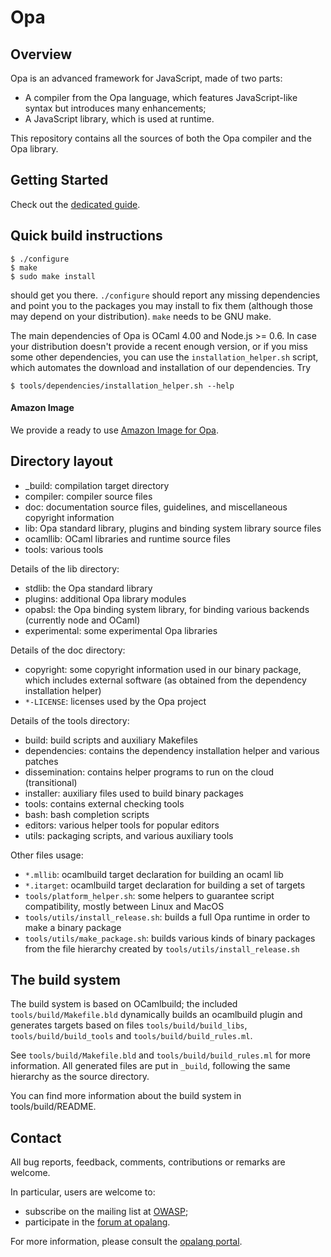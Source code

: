 # Opa #

## Overview ##

Opa is an advanced framework for JavaScript, made of two parts:

* A compiler from the Opa language, which features JavaScript-like syntax but introduces many enhancements;
* A JavaScript library, which is used at runtime.

This repository contains all the sources of both the Opa compiler and the Opa library.

## Getting Started ##

Check out the [dedicated guide](https://github.com/MLstate/opalang/wiki/Getting-started).

## Quick build instructions ##

    $ ./configure
    $ make
    $ sudo make install

should get you there. `./configure` should report any missing dependencies and
point you to the packages you may install to fix them (although those may depend
on your distribution). `make` needs to be GNU make.

The main dependencies of Opa is OCaml 4.00 and Node.js >= 0.6. In case your distribution doesn't provide a recent enough version, or if you miss some other dependencies, you can use the `installation_helper.sh` script, which automates the download and
installation of our dependencies. Try

    $ tools/dependencies/installation_helper.sh --help

#### Amazon Image

We provide a ready to use [Amazon Image for Opa](https://github.com/MLstate/opalang/wiki/Amazon-Image-for-Opa).

## Directory layout ##

* \_build: compilation target directory
* compiler: compiler source files
* doc: documentation source files, guidelines, and miscellaneous copyright information
* lib: Opa standard library, plugins and binding system library source files
* ocamllib: OCaml libraries and runtime source files
* tools: various tools

Details of the lib directory:

* stdlib: the Opa standard library
* plugins: additional Opa library modules
* opabsl: the Opa binding system library, for binding various backends (currently node and OCaml)
* experimental: some experimental Opa libraries

Details of the doc directory:

* copyright: some copyright information used in our binary package, which
  includes external software (as obtained from the dependency installation
  helper)
* `*-LICENSE`: licenses used by the Opa project

Details of the tools directory:

* build: build scripts and auxiliary Makefiles
* dependencies: contains the dependency installation helper and various patches
* dissemination: contains helper programs to run on the cloud (transitional)
* installer: auxiliary files used to build binary packages
* tools: contains external checking tools
* bash: bash completion scripts
* editors: various helper tools for popular editors
* utils: packaging scripts, and various auxiliary tools

Other files usage:

* `*.mllib`: ocamlbuild target declaration for building an ocaml lib
* `*.itarget`: ocamlbuild target declaration for building a set of targets
* `tools/platform_helper.sh`: some helpers to guarantee script compatibility, mostly
  between Linux and MacOS
* `tools/utils/install_release.sh`: builds a full Opa runtime in order to make a binary package
* `tools/utils/make_package.sh`: builds various kinds of binary packages from the file
  hierarchy created by `tools/utils/install_release.sh`

## The build system ##

The build system is based on OCamlbuild; the included `tools/build/Makefile.bld`
dynamically builds an ocamlbuild plugin and generates targets based on files
`tools/build/build_libs`, `tools/build/build_tools` and `tools/build/build_rules.ml`.

See `tools/build/Makefile.bld` and `tools/build/build_rules.ml` for more information. All generated files are put in `_build`, following the same hierarchy as the source directory.

You can find more information about the build system in tools/build/README.

Contact
-------

All bug reports, feedback, comments, contributions or remarks are welcome.

In particular, users are welcome to:
* subscribe on the mailing list at [OWASP](https://lists.owasp.org/listinfo/opa);
* participate in the [forum at opalang](http://forum.opalang.org).

For more information, please consult the [opalang portal](http://opalang.org).
